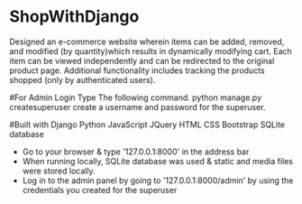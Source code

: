 # ShopWithDjango
Designed an e-commerce website wherein items can be added, removed, and modified (by quantity)which results in dynamically modifying cart. Each item can be viewed independently and
can be redirected to the original product page. Additional functionality includes tracking the products shopped (only by authenticated users).


#For Admin Login
Type The following command.
python manage.py createsuperuser
create a username and password for the superuser.

#Built with
Django
Python
JavaScript
JQuery
HTML
CSS
Bootstrap
SQLite database


- Go to your browser & type '127.0.0.1:8000' in the address bar
- When running locally, SQLite database was used & static and media files were stored locally. 
- Log in to the admin panel by going to '127.0.0.1:8000/admin' by using the credentials you created for the superuser
